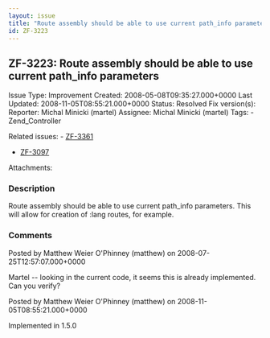 ```yaml
---
layout: issue
title: "Route assembly should be able to use current path_info parameters"
id: ZF-3223
---
```


ZF-3223: Route assembly should be able to use current path\_info parameters
---------------------------------------------------------------------------

 Issue Type: Improvement Created: 2008-05-08T09:35:27.000+0000 Last Updated: 2008-11-05T08:55:21.000+0000 Status: Resolved Fix version(s): 
 Reporter:  Michal Minicki (martel)  Assignee:  Michal Minicki (martel)  Tags: - Zend\_Controller
 
 Related issues: - [ZF-3361](/issues/browse/ZF-3361)
- [ZF-3097](/issues/browse/ZF-3097)
 
 Attachments: 
### Description

Route assembly should be able to use current path\_info parameters. This will allow for creation of :lang routes, for example.

 

 

### Comments

Posted by Matthew Weier O'Phinney (matthew) on 2008-07-25T12:57:07.000+0000

Martel -- looking in the current code, it seems this is already implemented. Can you verify?

 

 

Posted by Matthew Weier O'Phinney (matthew) on 2008-11-05T08:55:21.000+0000

Implemented in 1.5.0

 

 